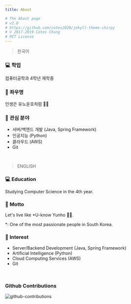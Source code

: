 ```yaml
---
title: About

# The About page
# v2.0
# https://github.com/cotes2020/jekyll-theme-chirpy
# © 2017-2019 Cotes Chung
# MIT License
---
```


<!-- > **Note**: Add Markdown syntax content to file `tabs/about.md` and it will show up on this page. -->

> 한국어

### 💻 **학업**
컴퓨터공학과 4학년 재학중

### 💪 **좌우명**
인생은 유노윤호처럼 👩‍💻

### 🎈 **관심 분야**
- 서버/백엔드 개발 (Java, Spring Framework)
- 인공지능 (Python)
- 클라우드 (AWS)
- Git

<br/>

> ENGLISH

### 💻 **Education**
Studying Computer Science in the 4th year.

### 💪 **Motto**
Let's live like *U-know Yunho 👩‍💻.

*: One of the most passionate people in South Korea.

### 🎈 **Interest**
- Server/Backend Development (Java, Spring Framework)
- Artificial Intelligence (Python)
- Cloud Computing Services (AWS)
- Git

<br/>

### Github Contributions
![github-contributions](https://ghchart.rshah.org/da-nyee)